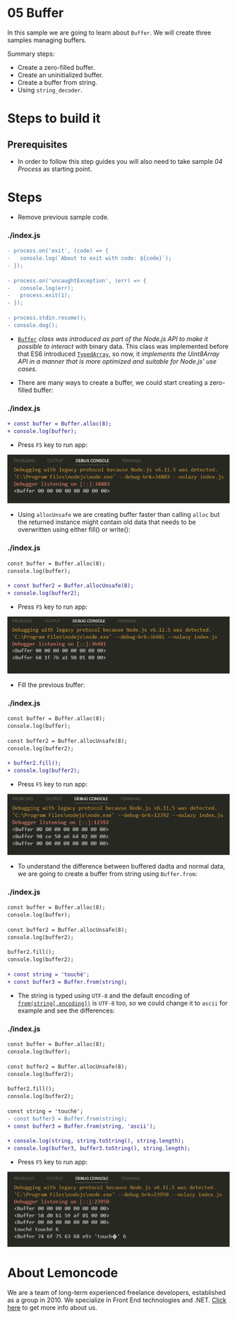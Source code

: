# 05 Buffer

In this sample we are going to learn about `Buffer`. We will create three samples managing buffers.

Summary steps:

- Create a zero-filled buffer.
- Create an uninitialized buffer.
- Create a buffer from string.
- Using `string_decoder`.

# Steps to build it

## Prerequisites

- In order to follow this step guides you will also need to take sample _04 Process_ as starting point.

# Steps

- Remove previous sample code.

### ./index.js

```diff
- process.on('exit', (code) => {
-   console.log(`About to exit with code: ${code}`);
- });

- process.on('uncaughtException', (err) => {
-   console.log(err);
-   process.exit(1);
- });

- process.stdin.resume();
- console.dog();

```

- [`Buffer`](https://nodejs.org/docs/latest-v6.x/api/buffer.html) _class was introduced as part of the Node.js API to make it possible to interact with_ binary data. This class was implemented before that ES6 introduced [`TypedArray`](https://developer.mozilla.org/en-US/docs/Web/JavaScript/Reference/Global_Objects/TypedArray), so now, it _implements the Uint8Array API in a manner that is more optimized and suitable for Node.js' use cases._

- There are many ways to create a buffer, we could start creating a zero-filled buffer:

### ./index.js

```diff
+ const buffer = Buffer.alloc(8);
+ console.log(buffer);

```

- Press `F5` key to run app:

![zero-filled buffer](../../99%20Resources/00%20Intro/05%20Buffer/zero-filled%20buffer.png)

- Using `allocUnsafe` we are creating buffer faster than calling `alloc` but the returned instance might contain old data that needs to be overwritten using either fill() or write():

### ./index.js

```diff
const buffer = Buffer.alloc(8);
console.log(buffer);

+ const buffer2 = Buffer.allocUnsafe(8);
+ console.log(buffer2);

```

- Press `F5` key to run app:

![uninitialized buffer](../../99%20Resources/00%20Intro/05%20Buffer/uninitialized%20buffer.png)

- Fill the previous buffer:

### ./index.js

```diff
const buffer = Buffer.alloc(8);
console.log(buffer);

const buffer2 = Buffer.allocUnsafe(8);
console.log(buffer2);

+ buffer2.fill();
+ console.log(buffer2);

```

- Press `F5` key to run app:

![fill uninitialized buffer](../../99%20Resources/00%20Intro/05%20Buffer/fill%20uninitialized%20buffer.png)


- To understand the difference between buffered dadta and normal data, we are going to create a buffer from string using `Buffer.from`:

### ./index.js

```diff
const buffer = Buffer.alloc(8);
console.log(buffer);

const buffer2 = Buffer.allocUnsafe(8);
console.log(buffer2);

buffer2.fill();
console.log(buffer2);

+ const string = 'touché';
+ const buffer3 = Buffer.from(string);

```

- The string is typed using `UTF-8` and the default encoding of [`from(string[,encoding])`](https://nodejs.org/docs/latest-v6.x/api/buffer.html#buffer_class_method_buffer_from_string_encoding) is `UTF-8` too, so we could change it to `ascii` for example and see the differences:

### ./index.js

```diff
const buffer = Buffer.alloc(8);
console.log(buffer);

const buffer2 = Buffer.allocUnsafe(8);
console.log(buffer2);

buffer2.fill();
console.log(buffer2);

const string = 'touché';
- const buffer3 = Buffer.from(string);
+ const buffer3 = Buffer.from(string, 'ascii');

+ console.log(string, string.toString(), string.length);
+ console.log(buffer3, buffer3.toString(), string.length);

```

- Press `F5` key to run app:

![buffer from](../../99%20Resources/00%20Intro/05%20Buffer/buffer%20from.png)

# About Lemoncode

We are a team of long-term experienced freelance developers, established as a group in 2010.
We specialize in Front End technologies and .NET. [Click here](http://lemoncode.net/services/en/#en-home) to get more info about us.
